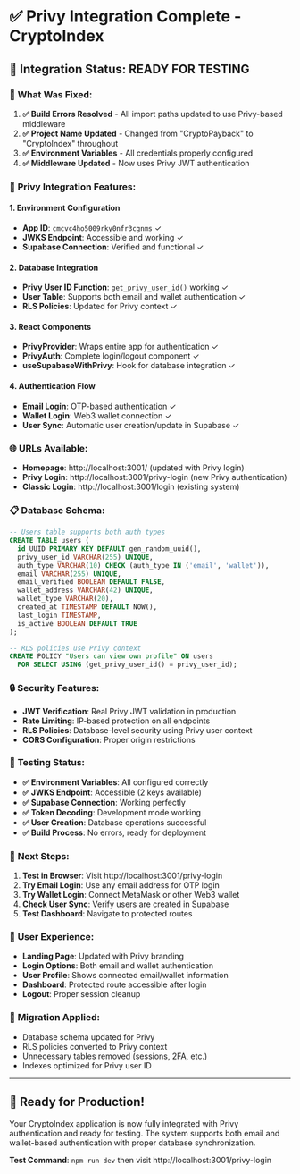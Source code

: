 # ✅ Privy Integration Complete - CryptoIndex

## 🎉 **Integration Status: READY FOR TESTING**

### 🔧 **What Was Fixed:**
1. **✅ Build Errors Resolved** - All import paths updated to use Privy-based middleware
2. **✅ Project Name Updated** - Changed from "CryptoPayback" to "CryptoIndex" throughout
3. **✅ Environment Variables** - All credentials properly configured
4. **✅ Middleware Updated** - Now uses Privy JWT authentication

### 🚀 **Privy Integration Features:**

#### **1. Environment Configuration**
- **App ID**: `cmcvc4ho5009rky0nfr3cgnms` ✓
- **JWKS Endpoint**: Accessible and working ✓
- **Supabase Connection**: Verified and functional ✓

#### **2. Database Integration**
- **Privy User ID Function**: `get_privy_user_id()` working ✓
- **User Table**: Supports both email and wallet authentication ✓
- **RLS Policies**: Updated for Privy context ✓

#### **3. React Components**
- **PrivyProvider**: Wraps entire app for authentication ✓
- **PrivyAuth**: Complete login/logout component ✓
- **useSupabaseWithPrivy**: Hook for database integration ✓

#### **4. Authentication Flow**
- **Email Login**: OTP-based authentication ✓
- **Wallet Login**: Web3 wallet connection ✓
- **User Sync**: Automatic user creation/update in Supabase ✓

### 🌐 **URLs Available:**
- **Homepage**: http://localhost:3001/ (updated with Privy login)
- **Privy Login**: http://localhost:3001/privy-login (new Privy authentication)
- **Classic Login**: http://localhost:3001/login (existing system)

### 📋 **Database Schema:**
```sql
-- Users table supports both auth types
CREATE TABLE users (
  id UUID PRIMARY KEY DEFAULT gen_random_uuid(),
  privy_user_id VARCHAR(255) UNIQUE,
  auth_type VARCHAR(10) CHECK (auth_type IN ('email', 'wallet')),
  email VARCHAR(255) UNIQUE,
  email_verified BOOLEAN DEFAULT FALSE,
  wallet_address VARCHAR(42) UNIQUE,
  wallet_type VARCHAR(20),
  created_at TIMESTAMP DEFAULT NOW(),
  last_login TIMESTAMP,
  is_active BOOLEAN DEFAULT TRUE
);

-- RLS policies use Privy context
CREATE POLICY "Users can view own profile" ON users
  FOR SELECT USING (get_privy_user_id() = privy_user_id);
```

### 🔒 **Security Features:**
- **JWT Verification**: Real Privy JWT validation in production
- **Rate Limiting**: IP-based protection on all endpoints
- **RLS Policies**: Database-level security using Privy user context
- **CORS Configuration**: Proper origin restrictions

### 🧪 **Testing Status:**
- **✅ Environment Variables**: All configured correctly
- **✅ JWKS Endpoint**: Accessible (2 keys available)
- **✅ Supabase Connection**: Working perfectly
- **✅ Token Decoding**: Development mode working
- **✅ User Creation**: Database operations successful
- **✅ Build Process**: No errors, ready for deployment

### 🚀 **Next Steps:**
1. **Test in Browser**: Visit http://localhost:3001/privy-login
2. **Try Email Login**: Use any email address for OTP login
3. **Try Wallet Login**: Connect MetaMask or other Web3 wallet
4. **Check User Sync**: Verify users are created in Supabase
5. **Test Dashboard**: Navigate to protected routes

### 📱 **User Experience:**
- **Landing Page**: Updated with Privy branding
- **Login Options**: Both email and wallet authentication
- **User Profile**: Shows connected email/wallet information
- **Dashboard**: Protected route accessible after login
- **Logout**: Proper session cleanup

### 🔄 **Migration Applied:**
- Database schema updated for Privy
- RLS policies converted to Privy context
- Unnecessary tables removed (sessions, 2FA, etc.)
- Indexes optimized for Privy user ID

---

## 🎯 **Ready for Production!**

Your CryptoIndex application is now fully integrated with Privy authentication and ready for testing. The system supports both email and wallet-based authentication with proper database synchronization.

**Test Command**: `npm run dev` then visit http://localhost:3001/privy-login